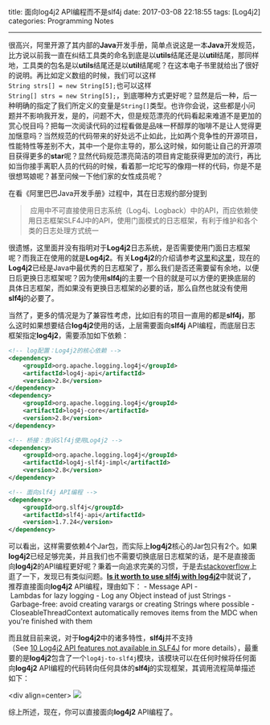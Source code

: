 title: 面向log4j2 API编程而不是slf4j
date: 2017-03-08 22:18:55
tags: [Log4j2]
categories: Programming Notes

---

很高兴，阿里开源了其内部的**Java**开发手册，简单点说这是一本**Java**开发规范，比方说以前我一直在纠结工具类的命名到底是以**utils**结尾还是以**util**结尾，那同样地，工具类的包名是以**utils**结尾还是以**util**结尾呢？在这本电子书里就给出了很好的说明。再比如定义数组的时候，我们可以这样`String strs[] = new String[5];`也可以这样`String[] strs = new String[5];`，到底哪种方式更好呢？显然是后一种，后一种明确的指定了我们所定义的变量是`String[]`类型。也许你会说，这些都是小问题并不影响我开发，是的，问题不大，但是规范漂亮的代码看起来难道不是更加的赏心悦目吗？把每一次阅读代码的过程看做是品味一杯醇厚的咖啡不是让人觉得更加惬意吗？当然规范的代码带来的好处远不止如此，比如两个竞争性的开源项目，性能特性等差别不大，其中一个是你主导的，那么这时候，如何能让自己的开源项目获得更多的**star**呢？显然代码规范漂亮简洁的项目肯定能获得更加的流行，再比如当你接手离职人员的代码的时候，看着那一坨坨写的像翔一样的代码，你是不是很想骂娘呢？甚至问候一下他们家的女性成员呢？

在看《阿里巴巴Java开发手册》过程中，其在日志规约部分提到
> 应用中不可直接使用日志系统（Log4j、Logback）中的API，而应依赖使用日志框架SLF4J中的API，使用门面模式的日志框架，有利于维护和各个类的日志处理方式统一

很遗憾，这里面并没有指明对于**Log4j2**日志系统，是否需要使用门面日志框架呢？而我正在使用的就是**Log4j2**。有关**Log4j2**的介绍请参考[这里](http://www.importnew.com/3046.html)和[这里](https://logging.apache.org/log4j/2.x/)，现在的**Log4j2**已经是Java中最优秀的日志框架了，那么我们是否还需要留有余地，以便日后更换日志框架呢？因为使用**slf4j**的主要一个目的就是可以方便的更换底层的具体日志框架，而如果没有更换日志框架的必要的话，那么自然也就没有使用**slf4j**的必要了。

当然了，更多的情况是为了兼容性考虑，比如旧有的项目一直用的都是**slf4j**，那么这时如果想要结合**log4j2**使用的话，上层需要面向**slf4j** API编程，而底层日志框架指定**log4j2**，需要添加如下依赖：

```xml
<!-- log配置：Log4j2的核心依赖 -->
<dependency>
    <groupId>org.apache.logging.log4j</groupId>
    <artifactId>log4j-api</artifactId>
    <version>2.8</version>
</dependency>
<dependency>
    <groupId>org.apache.logging.log4j</groupId>
    <artifactId>log4j-core</artifactId>
    <version>2.8</version>
</dependency>

<!-- 桥接：告诉Slf4j使用Log4j2 -->
<dependency>
    <groupId>org.apache.logging.log4j</groupId>
    <artifactId>log4j-slf4j-impl</artifactId>
    <version>2.8</version>
</dependency>

<!-- 面向slf4j API编程 -->
<dependency>
    <groupId>org.slf4j</groupId>
    <artifactId>slf4j-api</artifactId>
    <version>1.7.24</version>
</dependency>
```

可以看出，这样需要依赖4个Jar包，而实际上**log4j2**核心的Jar包只有2个。如果**log4j2**已经足够完美，并且我们也不需要切换底层日志框架的话，是不是直接面向**log4j2**的API编程更好呢？秉着一向追求完美的习惯，于是去[stackoverflow](http://stackoverflow.com)上逛了一下，发现已有类似问题。[**Is it worth to use slf4j with log4j2**](http://stackoverflow.com/questions/41498021/is-it-worth-to-use-slf4j-with-log4j2)中就说了，推荐直接面向**log4j2** API编程，理由如下：
- Message API
- Lambdas for lazy logging
- Log any Object instead of just Strings
- Garbage-free: avoid creating varargs or creating Strings where possible
- CloseableThreadContext automatically removes items from the MDC when you're finished with them

而且就目前来说，对于**log4j2**中的诸多特性，**slf4j**并不支持（See [10 Log4j2 API features not available in SLF4J](http://stackoverflow.com/questions/41633278/can-we-use-all-features-of-log4j2-if-we-use-it-along-with-slf4j-api/41635246#41635246) for more details），最重要的是**log4j2**包含了一个`log4j-to-slf4j`模块，该模块可以在任何时候将任何面向**log4j2** API编程的代码转向任何具体的**slf4j**的实现框架，其调用流程简单描述如下：

<div align=center>
![](http://7xig3q.com1.z0.glb.clouddn.com/log4j2_API_slf4j.png)
</div>


综上所述，现在，你可以直接面向**log4j2** API编程了。
